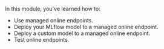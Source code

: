 In this module, you've learned how to:

- Use managed online endpoints.
- Deploy your MLflow model to a managed online endpoint.
- Deploy a custom model to a managed online endpoint.
- Test online endpoints. 
